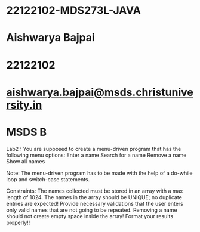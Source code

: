 # 22122102-MDS273L-JAVA
# Aishwarya Bajpai
# 22122102
# aishwarya.bajpai@msds.christuniversity.in
# MSDS B

Lab2 :
You are supposed to create a menu-driven program that has the following menu options:
 Enter a name
 Search for a name
 Remove a name
 Show all names

Note:
The menu-driven program has to be made with the help of a do-while loop and switch-case statements.

Constraints:
 The names collected must be stored in an array with a max length of 1024.
 The names in the array should be UNIQUE; no duplicate entries are expected!
 Provide necessary validations that the user enters only valid names that are not going to be repeated.
 Removing a name should not create empty space inside the array!
 Format your results properly!!
